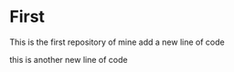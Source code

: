 # First
This is the first repository of mine
add a new line of code

this is another new line of code
